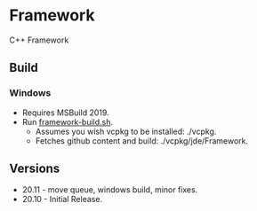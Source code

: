 # Framework
C++ Framework

## Build
### Windows
*  Requires MSBuild 2019.
*  Run [framework-build.sh](https://raw.githubusercontent.com/Jde-cpp/Framework/master/framework-build.sh).
    * Assumes you wish vcpkg to be installed: ./vcpkg.
	 * Fetches github content and build:   ./vcpkg/jde/Framework.
## Versions
* 20.11 - move queue, windows build, minor fixes.
* 20.10 - Initial Release.